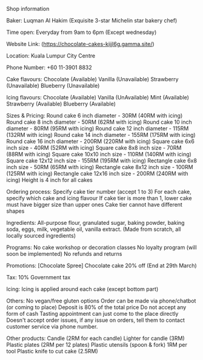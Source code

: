 Shop information

Baker:
Luqman Al Hakim (Exquisite 3-star Michelin star bakery chef)

Time open:
Everyday from 9am to 6pm (Except wednesday)

Website Link:
(https://chocolate-cakes-kijjl6g.gamma.site/)

Location:
Kuala Lumpur City Centre

Phone Number:
+60 11-3901 8832

Cake flavours:
Chocolate (Available)
Vanilla (Unavailable)
Strawberry (Unavailable)
Blueberry (Unavailable)

Icing flavours:
Chocolate (Available)
Vanilla (UnAvailable)
Mint (Available)
Strawberry (Available)
Blueberry (Available)

Sizes & Pricing:
Round cake 6 inch diameter - 30RM (40RM with icing)
Round cake 8 inch diameter - 50RM (62RM with icing)
Round cake 10 inch diameter - 80RM (95RM with icing)
Round cake 12 inch diameter - 115RM (132RM with icing)
Round cake 14 inch diameter - 155RM (175RM with icing)
Round cake 16 inch diameter - 200RM (220RM with icing)
Square cake 6x6 inch size - 40RM (52RM with icing)
Square cake 8x8 inch size - 70RM (88RM with icing)
Square cake 10x10 inch size - 110RM (140RM with icing)
Square cake 12x12 inch size - 155RM (195RM with icing)
Rectangle cake 6x8 inch size - 50RM (65RM with icing)
Rectangle cake 8x12 inch size - 100RM (125RM with icing)
Rectangle cake 12x16 inch size - 200RM (240RM with icing)
Height is 4 inch for all cakes

Ordering process:
Specify cake tier number (accept 1 to 3)
For each cake, specify which cake and icing flavour
If cake tier is more than 1, lower cake must have bigger size than upper ones
Cake tier cannot have different shapes

Ingredients:
All-purpose flour, granulated sugar, baking powder, baking soda, eggs, milk, vegetable oil, vanilla extract. (Made from scratch, all locally sourced ingredients)

Programs:
No cake workshop or decoration classes
No loyalty program (will soon be implemented)
No refunds and returns

Promotions:
[Chocolate Spree] Chocolate cake 20% off (End at 29th March)

Tax:
10% Government tax

Icing:
Icing is applied around each cake (except bottom part)

Others:
No vegan/free gluten options
Order can be made via phone/chatbot (or coming to place)
Deposit is 80% of the total price
Do not accept any form of cash
Tasting appointment can just come to the place directly
Doesn't accept order issues, if any issue on orders, tell them to contact customer service via phone number.

Other products:
Candle (2RM for each candle)
Lighter for candle (3RM)
Plastic plates (2RM per 12 plates)
Plastic utensils (spoon & fork) 1RM per tool
Plastic knife to cut cake (2.5RM)
